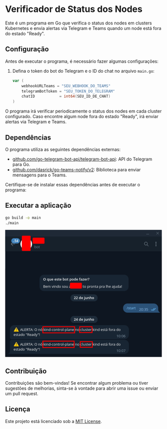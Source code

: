# Verificador de Status dos Nodes

Este é um programa em Go que verifica o status dos nodes em clusters Kubernetes e envia alertas via Telegram e Teams quando um node está fora do estado "Ready".

## Configuração

Antes de executar o programa, é necessário fazer algumas configurações:

1. Defina o token do bot do Telegram e o ID do chat no arquivo `main.go`:
   ```go
   var (
       webhookURLTeams = "SEU_WEBHOOK_DO_TEAMS"
       telegramBotToken = "SEU_TOKEN_DO_TELEGRAM"
       chatID           = int64(SEU_ID_DE_CHAT)
   )


O programa irá verificar periodicamente o status dos nodes em cada cluster configurado. Caso encontre algum node fora do estado "Ready", irá enviar alertas via Telegram e Teams.

## Dependências

O programa utiliza as seguintes dependências externas:

- [github.com/go-telegram-bot-api/telegram-bot-api](https://github.com/go-telegram-bot-api/telegram-bot-api): API do Telegram para Go.
- [github.com/dasrick/go-teams-notify/v2](https://github.com/dasrick/go-teams-notify/v2): Biblioteca para enviar mensagens para o Teams.


Certifique-se de instalar essas dependências antes de executar o programa:

## Executar a aplicação 

```bash
go build -o main
./main
```

![Alerta no telegram ](images/alerta-telegram.png)

## Contribuição

Contribuições são bem-vindas! Se encontrar algum problema ou tiver sugestões de melhorias, sinta-se à vontade para abrir uma issue ou enviar um pull request.

## Licença

Este projeto está licenciado sob a [MIT License](LICENSE).
